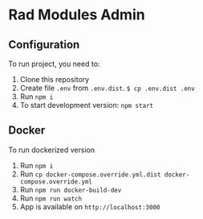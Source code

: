 # Rad Modules Admin

## Configuration

To run project, you need to:

1. Clone this repository
2. Create file `.env` from `.env.dist`. `$ cp .env.dist .env`
3. Run `npm i`
4. To start development version: `npm start`

## Docker

To run dockerized version

1. Run `npm i`
2. Run `cp docker-compose.override.yml.dist docker-compose.override.yml`
3. Run `npm run docker-build-dev`
4. Run `npm run watch`
5. App is available on `http://localhost:3000`
